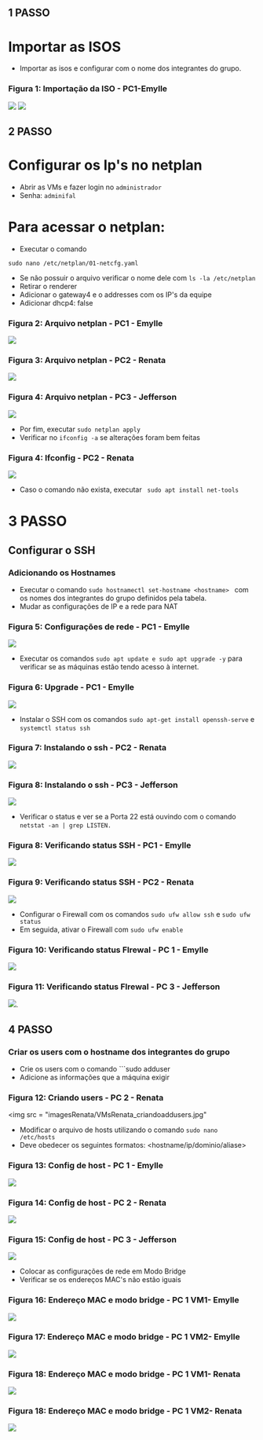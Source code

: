 ## 1 PASSO
# Importar as ISOS
 - Importar as isos e configurar com o nome dos integrantes do grupo.
### Figura 1: Importação da ISO - PC1-Emylle
<img src = "imagesEmylle/importandoiso.png" />
<img src = "imagesEmylle/Criando a iso.png" />

## 2 PASSO
# Configurar os Ip's no netplan
- Abrir as VMs e fazer login no ```administrador```
- Senha: ```adminifal```

# Para acessar o netplan:
- Executar o comando

```
sudo nano /etc/netplan/01-netcfg.yaml
```
- Se não possuir o arquivo verificar o nome dele com ``` ls -la /etc/netplan ```
- Retirar o renderer
- Adicionar o gateway4 e o addresses com os IP's da equipe
- Adicionar dhcp4: false

### Figura 2: Arquivo netplan - PC1 - Emylle
<img src = "imagesEmylle/VMsEmylle_enderecosIPestaticos.jpg" />

### Figura 3: Arquivo netplan - PC2 - Renata

<img src = "imagesRenata/VMsRenata_enderecoIPestatico.jpg" />

### Figura 4: Arquivo netplan - PC3 - Jefferson

<img src = "imagesJefferson/Netplan das VMs.png" />

- Por fim, executar ``` sudo netplan apply ```
- Verificar no ``` ifconfig -a ``` se alterações foram bem feitas
 
### Figura 4: Ifconfig - PC2 - Renata
<img src = "imagesRenata/VMsRenata_ifconfigs.jpg" />

- Caso o comando não exista, executar ``` sudo apt install net-tools```

# 3 PASSO
## Configurar o SSH
### Adicionando os Hostnames 
- Executar o comando ```sudo hostnamectl set-hostname <hostname> ``` com os nomes dos integrantes do grupo definidos pela tabela.
- Mudar as configurações de IP e a rede para NAT 

### Figura 5: Configurações de rede - PC1 - Emylle
<img src = "imagesEmylle/NAT.png" />

- Executar os comandos ```sudo apt update e sudo apt upgrade -y``` para verificar se as máquinas estão tendo acesso à internet.
### Figura 6: Upgrade - PC1 - Emylle
<img src = "imagesEmylle/Upgrade.jpg" />


- Instalar o SSH com os comandos ```sudo apt-get install openssh-serve``` e ```systemctl status ssh```

### Figura 7: Instalando o ssh - PC2 - Renata
<img src = "imagesRenata/VMsrenata_baixandosshserver.jpg" />

### Figura 8: Instalando o ssh - PC3 - Jefferson

<img src = "imagesJefferson/Status SSH.png" />

- Verificar o status e ver se a Porta 22 está ouvindo com o comando ```netstat -an | grep LISTEN.```
### Figura 8: Verificando status SSH - PC1 - Emylle
<img src = "imagesEmylle/VMsEmylle_portas22sshListening.jpg" />

### Figura 9: Verificando status SSH - PC2 - Renata
<img src = "imagesRenata/VMsRenata_portas22sshListening.jpg" />

- Configurar o Firewall com os comandos ```sudo ufw allow ssh``` e ```sudo ufw status```
- Em seguida, ativar o Firewall com  ```sudo ufw enable```

### Figura 10: Verificando status FIrewal - PC 1 - Emylle
<img src = "imagesEmylle/VMsEmylle_configdeFirewall.jpg" />

### Figura 11: Verificando status FIrewal - PC 3 - Jefferson
<img src = "imagesJefferson/Status firewal - jefferson.png" />.

## 4 PASSO
### Criar os users com o hostname dos integrantes do grupo
- Crie os users com o comando ```sudo adduser <nomedointegrante>
- Adicione as informações que a máquina exigir

### Figura 12: Criando users - PC 2 - Renata
<img src = "imagesRenata/VMsRenata_criandoaddusers.jpg"

- Modificar o arquivo de hosts utilizando o comando ```sudo nano /etc/hosts```
- Deve obedecer os seguintes formatos: <hostname/ip/dominio/aliase>

### Figura 13: Config de host - PC 1 - Emylle
<img src = "imagesEmylle/VMsEmylle_confdeHosts.jpg" />

### Figura 14: Config de host - PC 2 - Renata
<img src = "imagesRenata/VMsRenata_configuracoesdeHost.jpg" />

### Figura 15: Config de host - PC 3 - Jefferson
<img src = "imagesJefferson/Hosts - jefferson.png" />

- Colocar as configurações de rede em Modo Bridge
- Verificar se os endereços MAC's não estão iguais

### Figura 16: Endereço MAC e modo bridge - PC 1 VM1- Emylle
<img src = "imagesEmylle/VM1Emylle_enderecoMACeModobridge.jpg" />

### Figura 17: Endereço MAC e modo bridge - PC 1 VM2- Emylle
<img src = "imagesEmylle/VM2Emylle_enderecoMACeModoBridge.jpg" />

### Figura 18: Endereço MAC e modo bridge - PC 1 VM1- Renata
<img src ="imagesRenata/VM1renata_endereçoMAC.jpg" />

### Figura 18: Endereço MAC e modo bridge - PC 1 VM2- Renata
<img src ="imagesRenata/VM2renata_endereçoMac.jpg" />

